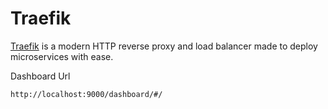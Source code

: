 # Traefik

[Traefik](https://traefik.io/) is a modern HTTP reverse proxy and load balancer made to deploy
microservices with ease.

Dashboard Url
```
http://localhost:9000/dashboard/#/
```
